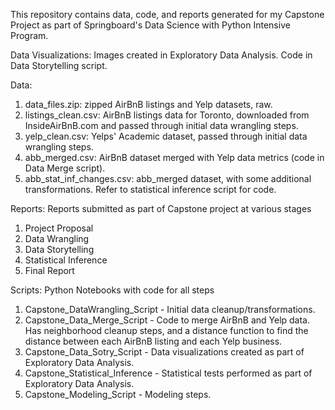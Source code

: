 This repository contains data, code, and reports generated for my Capstone Project as part of Springboard's Data Science with Python Intensive Program. 

Data Visualizations: Images created in Exploratory Data Analysis. Code in Data Storytelling script. 

Data: 
1. data_files.zip: zipped AirBnB listings and Yelp datasets, raw.
2. listings_clean.csv: AirBnB listings data for Toronto, downloaded from InsideAirBnB.com and passed through initial data wrangling steps.
3. yelp_clean.csv: Yelps' Academic dataset, passed through initial data wrangling steps. 
4. abb_merged.csv: AirBnB dataset merged with Yelp data metrics (code in Data Merge script). 
5. abb_stat_inf_changes.csv: abb_merged dataset, with some additional transformations. Refer to statistical inference script for code. 

Reports: Reports submitted as part of Capstone project at various stages
1. Project Proposal
2. Data Wrangling
3. Data Storytelling
4. Statistical Inference
5. Final Report

Scripts: Python Notebooks with code for all steps
1. Capstone_DataWrangling_Script - Initial data cleanup/transformations.
2. Capstone_Data_Merge_Script - Code to merge AirBnB and Yelp data. Has neighborhood cleanup steps, and a distance function to find the distance between each AirBnB listing and each Yelp business. 
3. Capstone_Data_Sotry_Script - Data visualizations created as part of Exploratory Data Analysis. 
4. Capstone_Statistical_Inference - Statistical tests performed as part of Exploratory Data Analysis.
5. Capstone_Modeling_Script - Modeling steps.